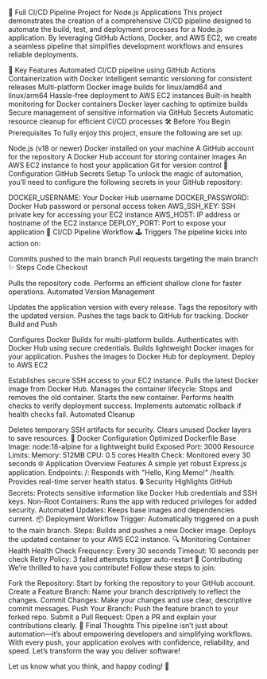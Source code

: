 🚀 Full CI/CD Pipeline Project for Node.js Applications
This project demonstrates the creation of a comprehensive CI/CD pipeline designed to automate the build, test, and deployment processes for a Node.js application. By leveraging GitHub Actions, Docker, and AWS EC2, we create a seamless pipeline that simplifies development workflows and ensures reliable deployments.

🌟 Key Features
Automated CI/CD pipeline using GitHub Actions
Containerization with Docker
Intelligent semantic versioning for consistent releases
Multi-platform Docker image builds for linux/amd64 and linux/arm64
Hassle-free deployment to AWS EC2 instances
Built-in health monitoring for Docker containers
Docker layer caching to optimize builds
Secure management of sensitive information via GitHub Secrets
Automatic resource cleanup for efficient CI/CD processes
🛠️ Before You Begin
Prerequisites
To fully enjoy this project, ensure the following are set up:

Node.js (v18 or newer)
Docker installed on your machine
A GitHub account for the repository
A Docker Hub account for storing container images
An AWS EC2 instance to host your application
Git for version control
🔑 Configuration
GitHub Secrets Setup
To unlock the magic of automation, you’ll need to configure the following secrets in your GitHub repository:

DOCKER_USERNAME: Your Docker Hub username
DOCKER_PASSWORD: Docker Hub password or personal access token
AWS_SSH_KEY: SSH private key for accessing your EC2 instance
AWS_HOST: IP address or hostname of the EC2 instance
DEPLOY_PORT: Port to expose your application
🔄 CI/CD Pipeline Workflow
🕹️ Triggers
The pipeline kicks into action on:

Commits pushed to the main branch
Pull requests targeting the main branch
✨ Steps
Code Checkout

Pulls the repository code.
Performs an efficient shallow clone for faster operations.
Automated Version Management

Updates the application version with every release.
Tags the repository with the updated version.
Pushes the tags back to GitHub for tracking.
Docker Build and Push

Configures Docker Buildx for multi-platform builds.
Authenticates with Docker Hub using secure credentials.
Builds lightweight Docker images for your application.
Pushes the images to Docker Hub for deployment.
Deploy to AWS EC2

Establishes secure SSH access to your EC2 instance.
Pulls the latest Docker image from Docker Hub.
Manages the container lifecycle:
Stops and removes the old container.
Starts the new container.
Performs health checks to verify deployment success.
Implements automatic rollback if health checks fail.
Automated Cleanup

Deletes temporary SSH artifacts for security.
Clears unused Docker layers to save resources.
🐳 Docker Configuration
Optimized Dockerfile
Base Image: node:18-alpine for a lightweight build
Exposed Port: 3000
Resource Limits:
Memory: 512MB
CPU: 0.5 cores
Health Check: Monitored every 30 seconds
🌐 Application Overview
Features
A simple yet robust Express.js application.
Endpoints:
/: Responds with "Hello, King Memo!"
/health: Provides real-time server health status.
🔒 Security Highlights
GitHub Secrets: Protects sensitive information like Docker Hub credentials and SSH keys.
Non-Root Containers: Runs the app with reduced privileges for added security.
Automated Updates: Keeps base images and dependencies current.
📦 Deployment
Workflow
Trigger: Automatically triggered on a push to the main branch.
Steps:
Builds and pushes a new Docker image.
Deploys the updated container to your AWS EC2 instance.
🔍 Monitoring
Container Health
Health Check Frequency: Every 30 seconds
Timeout: 10 seconds per check
Retry Policy: 3 failed attempts trigger auto-restart
🤝 Contributing
We’re thrilled to have you contribute! Follow these steps to join:

Fork the Repository: Start by forking the repository to your GitHub account.
Create a Feature Branch: Name your branch descriptively to reflect the changes.
Commit Changes: Make your changes and use clear, descriptive commit messages.
Push Your Branch: Push the feature branch to your forked repo.
Submit a Pull Request: Open a PR and explain your contributions clearly.
🎉 Final Thoughts
This pipeline isn’t just about automation—it’s about empowering developers and simplifying workflows. With every push, your application evolves with confidence, reliability, and speed. Let’s transform the way you deliver software!

Let us know what you think, and happy coding! 🚀
